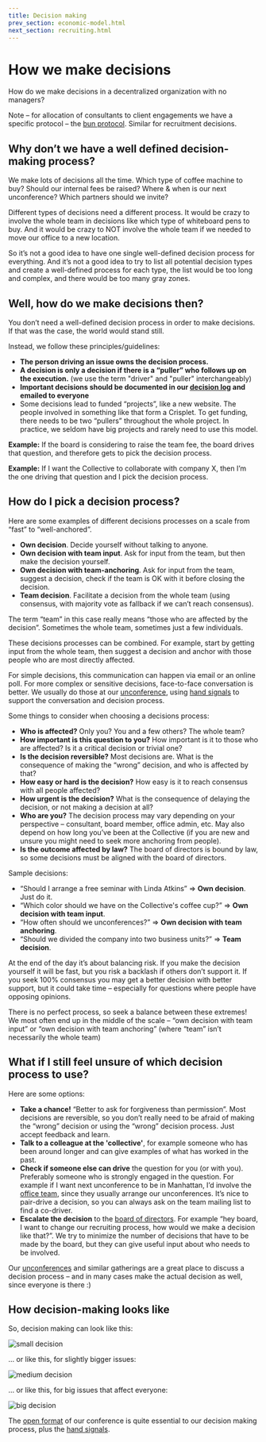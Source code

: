 ```yaml
---
title: Decision making
prev_section: economic-model.html
next_section: recruiting.html
---
```


How we make decisions
=====================

How do we make decisions in a decentralized organization with no managers?

Note – for allocation of consultants to client engagements we have a specific protocol – the [bun protocol](bun-protocol.html). Similar for recruitment decisions.

Why don’t we have a well defined decision-making process?
---------------------------------------------------------

We make lots of decisions all the time. Which type of coffee machine to buy? Should our internal fees be raised? Where & when is our next unconference? Which partners should we invite?

Different types of decisions need a different process. It would be crazy to involve the whole team in decisions like which type of whiteboard pens to buy. And it would be crazy to NOT involve the whole team if we needed to move our office to a new location.

So it’s not a good idea to have one single well-defined decision process for everything. And it’s not a good idea to try to list all potential decision types and create a well-defined process for each type, the list would be too long and complex, and there would be too many gray zones.

Well, how do we make decisions then?
------------------------------------

You don’t need a well-defined decision process in order to make decisions. If that was the case, the world would stand still.

Instead, we follow these principles/guidelines:

-   **The person driving an issue owns the decision process.**
-   **A decision is only a decision if there is a “puller” who follows up on the execution.** (we use the term "driver" and "puller" interchangeably)
-   **Important decisions should be documented in our [decision log](dashboard.html) and emailed to everyone**
-   Some decisions lead to funded “projects”, like a new website. The people involved in something like that form a Crisplet. To get funding, there needs to be two “pullers” throughout the whole project. In practice, we seldom have big projects and rarely need to use this model.

**Example:** If the board is considering to raise the team fee, the board drives that question, and therefore gets to pick the decision process.

**Example:** If I want the Collective to collaborate with company X, then I’m the one driving that question and I pick the decision process.

How do I pick a decision process?
---------------------------------

Here are some examples of different decisions processes on a scale from “fast” to “well-anchored”.

-   **Own decision**. Decide yourself without talking to anyone.
-   **Own decision with team input**. Ask for input from the team, but then make the decision yourself.
-   **Own decision with team-anchoring**. Ask for input from the team, suggest a decision, check if the team is OK with it before closing the decision.
-   **Team decision**. Facilitate a decision from the whole team (using consensus, with majority vote as fallback if we can’t reach consensus).

The term “team” in this case really means “those who are affected by the decision”. Sometimes the whole team, sometimes just a few individuals.

These decisions processes can be combined. For example, start by getting input from the whole team, then suggest a decision and anchor with those people who are most directly affected.

For simple decisions, this communication can happen via email or an online poll. For more complex or sensitive decisions, face-to-face conversation is better. We usually do those at our [unconference](unconference.html), using [hand signals](hand-signals.html) to support the conversation and decision process.

Some things to consider when choosing a decisions process:

-   **Who is affected?** Only you? You and a few others? The whole team?
-   **How important is this question to you?** How important is it to those who are affected? Is it a critical decision or trivial one?
-   **Is the decision reversible?** Most decisions are. What is the consequence of making the “wrong” decision, and who is affected by that?
-   **How easy or hard is the decision?** How easy is it to reach consensus with all people affected?
-   **How urgent is the decision?** What is the consequence of delaying the decision, or not making a decision at all?
-   **Who are you?** The decision process may vary depending on your perspective – consultant, board member, office admin, etc. May also depend on how long you’ve been at the Collective (if you are new and unsure you might need to seek more anchoring from people).
-   **Is the outcome affected by law?** The board of directors is bound by law, so some decisions must be aligned with the board of directors.

Sample decisions:

-   “Should I arrange a free seminar with Linda Atkins” =&gt; **Own decision**. Just do it.
-   “Which color should we have on the Collective's coffee cup?” =&gt; **Own decision with team input**.
-   “How often should we unconferences?” =&gt; **Own decision with team anchoring**.
-   “Should we divided the company into two business units?” =&gt; **Team decision**.

At the end of the day it’s about balancing risk. If you make the decision yourself it will be fast, but you risk a backlash if others don’t support it. If you seek 100% consensus you may get a better decision with better support, but it could take time – especially for questions where people have opposing opinions.

There is no perfect process, so seek a balance between these extremes! We most often end up in the middle of the scale – “own decision with team input” or “own decision with team anchoring” (where “team” isn’t necessarily the whole team)

What if I still feel unsure of which decision process to use?
-------------------------------------------------------------

Here are some options:

-   **Take a chance!** “Better to ask for forgiveness than permission”. Most decisions are reversible, so you don’t really need to be afraid of making the “wrong” decision or using the “wrong” decision process. Just accept feedback and learn.
-   **Talk to a colleague at the 'collective'**, for example someone who has been around longer and can give examples of what has worked in the past.
-   **Check if someone else can drive** the question for you (or with you). Preferably someone who is strongly engaged in the question. For example if I want next unconference to be in Manhattan, I’d involve the [office team](office-team.html), since they usually arrange our unconferences. It’s nice to pair-drive a decision, so you can always ask on the team mailing list to find a co-driver.
-   **Escalate the decision** to the [board of directors](board.html). For example “hey board, I want to change our recruiting process, how would we make a decision like that?”. We try to minimize the number of decisions that have to be made by the board, but they can give useful input about who needs to be involved.

Our [unconferences](unconference.html) and similar gatherings are a great place to discuss a decision process – and in many cases make the actual decision as well, since everyone is there :)

How decision-making looks like
------------------------------

So, decision making can look like this:

![small decision](../assets/TwoPeopleTalking.jpg "small decision")

… or like this, for slightly bigger issues:

![medium decision](../assets/SmallGroupTalking.jpg "medium decision")

… or like this, for big issues that affect everyone:

![big decision](../assets/BigGroupTalking.jpg "big decision")

The [open format](unconference.html) of our conference is quite essential to our decision making process, plus the [hand signals](hand-signals.html).
